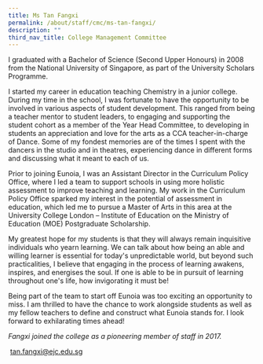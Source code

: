 ```yaml
---
title: Ms Tan Fangxi
permalink: /about/staff/cmc/ms-tan-fangxi/
description: ""
third_nav_title: College Management Committee
---
```




I graduated with a Bachelor of Science (Second Upper Honours) in 2008 from the National University of Singapore, as part of the University Scholars Programme.

I started my career in education teaching Chemistry in a junior college. During my time in the school, I was fortunate to have the opportunity to be involved in various aspects of student development. This ranged from being a teacher mentor to student leaders, to engaging and supporting the student cohort as a member of the Year Head Committee, to developing in students an appreciation and love for the arts as a CCA teacher-in-charge of Dance. Some of my fondest memories are of the times I spent with the dancers in the studio and in theatres, experiencing dance in different forms and discussing what it meant to each of us.

Prior to joining Eunoia, I was an Assistant Director in the Curriculum Policy Office, where I led a team to support schools in using more holistic assessment to improve teaching and learning. My work in the Curriculum Policy Office sparked my interest in the potential of assessment in education, which led me to pursue a Master of Arts in this area at the University College London – Institute of Education on the Ministry of Education (MOE) Postgraduate Scholarship.

My greatest hope for my students is that they will always remain inquisitive individuals who yearn learning. We can talk about how being an able and willing learner is essential for today's unpredictable world, but beyond such practicalities, I believe that engaging in the process of learning awakens, inspires, and energises the soul. If one is able to be in pursuit of learning throughout one's life, how invigorating it must be!

Being part of the team to start off Eunoia was too exciting an opportunity to miss. I am thrilled to have the chance to work alongside students as well as my fellow teachers to define and construct what Eunoia stands for. I look forward to exhilarating times ahead!

_Fangxi joined the college as a pioneering member of staff in 2017._

 [tan.fangxi@ejc.edu.sg](mailto:tan.fangxi@ejc.edu.sg)